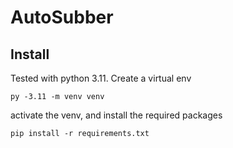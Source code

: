 # AutoSubber


## Install 
Tested with python 3.11. Create a virtual env
```
py -3.11 -m venv venv
```
activate the venv, and install the required packages
```
pip install -r requirements.txt
```